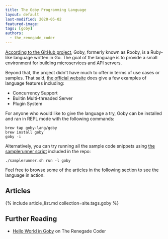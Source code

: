 ```yaml
---
title: The Goby Programming Language
layout: default
last-modified: 2020-05-02
featured-image: 
tags: [goby]
authors:
  - the_renegade_coder
---
```


[According to the GitHub project][1], Goby, formerly known as Rooby, is a 
Ruby-like language written in Go. The goal of the language is to 
provide a small environment for building microservices and API servers. 

Beyond that, the project didn't have much to offer in terms of
use cases or samples. That said, [the official website][2] does give a few
examples of language features including:

- Concurrency Support
- Builtin Multi-threaded Server
- Plugin System

For anyone who would like to give the language a try, Goby can be installed
and ran in REPL mode with the following commands:

```shell
brew tap goby-lang/goby
brew install goby
goby -i
```

Alternatively, you can try running all the sample code snippets using
[the samplerunner script][3] included in the repo:

```shell
./samplerunner.sh run -l goby
```

Feel free to browse some of the articles in the following section to see
the language in action.

## Articles

{% include article_list.md collection=site.tags.goby %}

## Further Reading

- [Hello World in Goby][4] on The Renegade Coder

[1]: https://github.com/goby-lang/goby
[2]: https://goby-lang.org/
[3]: https://github.com/TheRenegadeCoder/sample-programs/blob/master/samplerunner.sh
[4]: https://therenegadecoder.com/code/hello-world-in-goby
